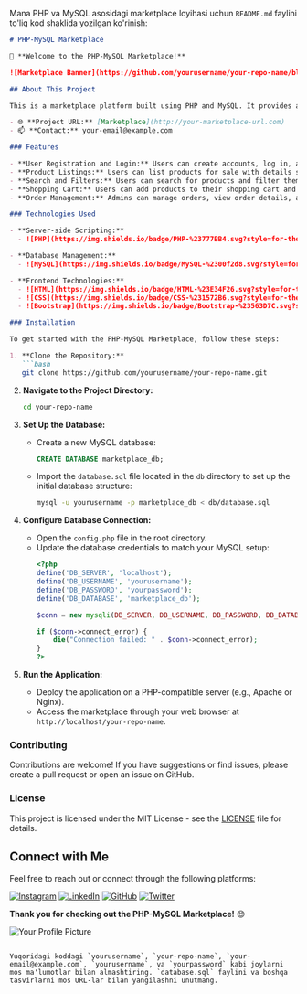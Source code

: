 Mana PHP va MySQL asosidagi marketplace loyihasi uchun `README.md` faylini to'liq kod shaklida yozilgan ko'rinish:

```markdown
# PHP-MySQL Marketplace

👋 **Welcome to the PHP-MySQL Marketplace!**

![Marketplace Banner](https://github.com/yourusername/your-repo-name/blob/main/images/banner.png?raw=true)

## About This Project

This is a marketplace platform built using PHP and MySQL. It provides a user-friendly interface where users can buy and sell various products. The project showcases the use of PHP for server-side scripting and MySQL for database management.

- 🌐 **Project URL:** [Marketplace](http://your-marketplace-url.com)
- 📫 **Contact:** your-email@example.com

### Features

- **User Registration and Login:** Users can create accounts, log in, and manage their profiles.
- **Product Listings:** Users can list products for sale with details such as price, description, and images.
- **Search and Filters:** Users can search for products and filter them based on various criteria.
- **Shopping Cart:** Users can add products to their shopping cart and proceed to checkout.
- **Order Management:** Admins can manage orders, view order details, and update order statuses.

### Technologies Used

- **Server-side Scripting:**
  - ![PHP](https://img.shields.io/badge/PHP-%23777BB4.svg?style=for-the-badge&logo=php&logoColor=white)

- **Database Management:**
  - ![MySQL](https://img.shields.io/badge/MySQL-%2300f2d8.svg?style=for-the-badge&logo=mysql&logoColor=white)

- **Frontend Technologies:**
  - ![HTML](https://img.shields.io/badge/HTML-%23E34F26.svg?style=for-the-badge&logo=html5&logoColor=white)
  - ![CSS](https://img.shields.io/badge/CSS-%231572B6.svg?style=for-the-badge&logo=css3&logoColor=white)
  - ![Bootstrap](https://img.shields.io/badge/Bootstrap-%23563D7C.svg?style=for-the-badge&logo=bootstrap&logoColor=white)

### Installation

To get started with the PHP-MySQL Marketplace, follow these steps:

1. **Clone the Repository:**
   ```bash
   git clone https://github.com/yourusername/your-repo-name.git
   ```

2. **Navigate to the Project Directory:**
   ```bash
   cd your-repo-name
   ```

3. **Set Up the Database:**
   - Create a new MySQL database:
     ```sql
     CREATE DATABASE marketplace_db;
     ```

   - Import the `database.sql` file located in the `db` directory to set up the initial database structure:
     ```bash
     mysql -u yourusername -p marketplace_db < db/database.sql
     ```

4. **Configure Database Connection:**
   - Open the `config.php` file in the root directory.
   - Update the database credentials to match your MySQL setup:
     ```php
     <?php
     define('DB_SERVER', 'localhost');
     define('DB_USERNAME', 'yourusername');
     define('DB_PASSWORD', 'yourpassword');
     define('DB_DATABASE', 'marketplace_db');

     $conn = new mysqli(DB_SERVER, DB_USERNAME, DB_PASSWORD, DB_DATABASE);

     if ($conn->connect_error) {
         die("Connection failed: " . $conn->connect_error);
     }
     ?>
     ```

5. **Run the Application:**
   - Deploy the application on a PHP-compatible server (e.g., Apache or Nginx).
   - Access the marketplace through your web browser at `http://localhost/your-repo-name`.

### Contributing

Contributions are welcome! If you have suggestions or find issues, please create a pull request or open an issue on GitHub.

### License

This project is licensed under the MIT License - see the [LICENSE](https://github.com/yourusername/your-repo-name/blob/main/LICENSE) file for details.

## Connect with Me

Feel free to reach out or connect through the following platforms:

[![Instagram](https://img.shields.io/badge/Instagram-%23E4405F.svg?style=for-the-badge&logo=Instagram&logoColor=white)](https://www.instagram.com/yourusername)
[![LinkedIn](https://img.shields.io/badge/LinkedIn-%230077B5.svg?style=for-the-badge&logo=linkedin&logoColor=white)](https://www.linkedin.com/in/yourusername/)
[![GitHub](https://img.shields.io/badge/GitHub-%23121011.svg?style=for-the-badge&logo=github&logoColor=white)](https://github.com/yourusername)
[![Twitter](https://img.shields.io/badge/Twitter-%231DA1F2.svg?style=for-the-badge&logo=twitter&logoColor=white)](https://twitter.com/yourusername)

**Thank you for checking out the PHP-MySQL Marketplace!** 😊

![Your Profile Picture](https://github.com/yourusername/your-repo-name/blob/main/images/profile.jpg)
```

Yuqoridagi koddagi `yourusername`, `your-repo-name`, `your-email@example.com`, `yourusername`, va `yourpassword` kabi joylarni mos ma'lumotlar bilan almashtiring. `database.sql` faylini va boshqa tasvirlarni mos URL-lar bilan yangilashni unutmang.
